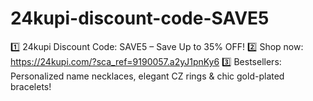 # 24kupi-discount-code-SAVE5
1️⃣ 24kupi Discount Code: SAVE5 – Save Up to 35% OFF! 2️⃣ Shop now: https://24kupi.com/?sca_ref=9190057.a2yJ1pnKy6 3️⃣ Bestsellers: Personalized name necklaces, elegant CZ rings &amp; chic gold-plated bracelets!
